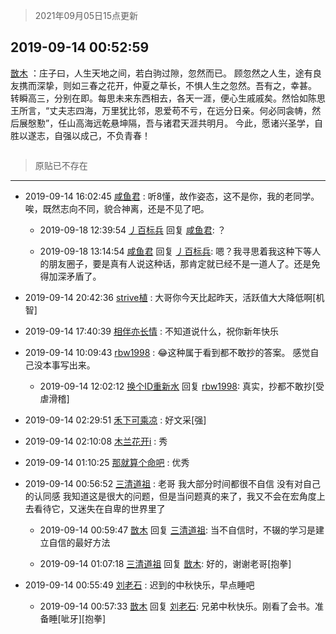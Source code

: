 > 2021年09月05日15点更新
<link rel="stylesheet" href="https://cdn.jsdelivr.net/gh/taotie6/sampleJSON@main/css/photo_show.css">


 ## 2019-09-14 00:52:59 

 [㪚木](https://www.coolapk.com/feed/13797265?shareKey=ZGU5M2QxZGNkYjBmNjEzMTc0ZDI~) ：庄子曰，人生天地之间，若白驹过隙，忽然而已。
顾忽然之人生，途有良友携而深挚，则如三春之花开，仲夏之草长，不惧人生之忽然。吾有之，幸甚。
转瞬高三，分别在即。每思未来东西相去，各天一涯，便心生戚戚矣。然恰如陈思王所言，“丈夫志四海，万里犹比邻，恩爱苟不亏，在远分日亲。何必同衾帱<!--break-->，然后展慇懃”，任山高海远乾悬坤隔，吾与诸君天涯共明月。
今此，愿诸兴圣学，自胜以遂志，自强以成己，不负青春！ 

<div class="album">
<img class="img-item" src="" />
</div>

> 原贴已不存在 

 ------- 

- 2019-09-14 16:02:45 [咸鱼君](uid=573545) : 听8懂，故作姿态，这不是你，我的老同学。唉，既然志向不同，貌合神离，还是不见了吧。 

    - 2019-09-18 12:39:54 [丿百标兵](uid=751851) 回复 [咸鱼君](uid=573545): ？ 

    - 2019-09-18 13:14:54 [咸鱼君](uid=573545) 回复 [丿百标兵](uid=751851): 嗯？我寻思着我这种下等人的朋友圈子，要是真有人说这种话，那肯定就已经不是一道人了。还是免得加深矛盾了。 

- 2019-09-14 20:42:36 [strive植](uid=1468928) : 大哥你今天比起昨天，活跃值大大降低啊[机智] 

- 2019-09-14 17:40:39 [相伴亦长情](uid=1309752) : 不知道说什么，祝你新年快乐 

- 2019-09-14 10:09:43 [rbw1998](uid=602980) : 😂这种属于看到都不敢抄的答案。  感觉自己没本事写出来。 

    - 2019-09-14 12:02:12 [换个ID重新水](uid=1742142) 回复 [rbw1998](uid=602980): 真实，抄都不敢抄[受虐滑稽] 

- 2019-09-14 02:29:51 [禾下可乘凉](uid=744420) : 好文采[强] 

- 2019-09-14 02:10:08 [木兰花开i](uid=1143588) : 秀 

- 2019-09-14 01:10:25 [那就算个命吧](uid=2774411) : 优秀 

- 2019-09-14 00:56:52 [三清道祖](uid=921511) : 老哥 我大部分时间都很不自信 没有对自己的认同感
我知道这是很大的问题，但是当问题真的来了，我又不会在宏角度上去看待它，又迷失在自卑的世界里了 

    - 2019-09-14 00:59:47 [㪚木](uid=1081091) 回复 [三清道祖](uid=921511): 当不自信时，不辍的学习是建立自信的最好方法 

    - 2019-09-14 01:07:18 [三清道祖](uid=921511) 回复 [㪚木](uid=1081091): 好的，谢谢老哥[抱拳] 

- 2019-09-14 00:55:49 [刘老石](uid=2738848) : 迟到的中秋快乐，早点睡吧 

    - 2019-09-14 00:57:33 [㪚木](uid=1081091) 回复 [刘老石](uid=2738848): 兄弟中秋快乐。刚看了会书。准备睡[呲牙][抱拳] 

